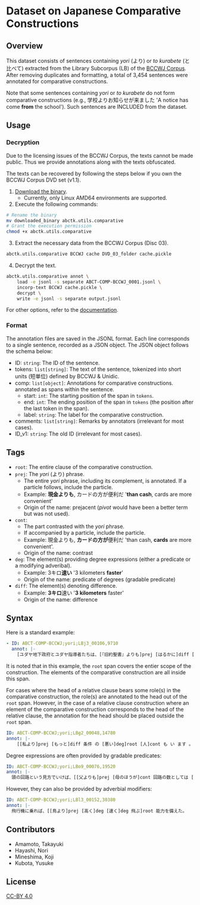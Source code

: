 # Dataset on Japanese Comparative Constructions

## Overview
This dataset consists of sentences containing _yori_ (より) or _to kurabete_ (と比べて) extracted from the Library Subcorpus (LB) of the [BCCWJ Corpus](https://clrd.ninjal.ac.jp/bccwj/).
After removing duplicates and formatting, a total of 3,454 sentences were annotated for comparative constructions.

Note that some sentences containing _yori_ or _to kurabete_ do not form comparative constructions (e.g., 学校よりお知らせが来ました 'A notice has come **from** the school'). 
Such sentences are INCLUDED from the dataset.

## Usage
### Decryption
Due to the licensing issues of the BCCWJ Corpus, the texts cannot be made public.
Thus we provide annotations along with the texts obfuscated.

The texts can be recovered by following the steps below if you own the BCCWJ Corpus DVD set (v1.1).

1. [Download the binary](https://github.com/ABCTreebank/abctk.utils.comparative/releases/latest).
    * Currently, only Linux AMD64 environments are supported.
2. Execute the following commands:
```sh
# Rename the binary
mv downloaded_binary abctk.utils.comparative
# Grant the execution permission
chmod +x abctk.utils.comparative 
```
3. Extract the necessary data from the BCCWJ Corpus (Disc 03).
```sh
abctk.utils.comparative BCCWJ cache DVD_03_folder cache.pickle
```
4. Decrypt the text.
```sh
abctk.utils.comparative annot \
    load -e jsonl -s separate ABCT-COMP-BCCWJ_0001.jsonl \
    incorp-text BCCWJ cache.pickle \
    decrypt \
    write -e jsonl -s separate output.jsonl
```
For other options, refer to the [documentation](https://github.com/ABCTreebank/abctk.utils.comparative/blob/main/README.md).

### Format
The annotation files are saved in the JSONL format. 
Each line corresponds to a single sentence, recorded as a JSON object. 
The JSON object follows the schema below:
* ID: `string`: The ID of the sentence.
* tokens: `list[string]`: The text of the sentence, tokenized into short units (短単位) defined by BCCWJ & Unidic.
* comp: `list[object]`: Annotations for comparative constructions. annotated as spans within the sentence.
    * start: `int`: The starting position of the span in `tokens`.
    * end: `int`: The ending position of the span in `tokens` (the position after the last token in the span).
    * label: `string`: The label for the comparative construction.
* comments: `list[string]`: Remarks by annotators (irrelevant for most cases).
* ID_v1: `string`: The old ID (irrelevant for most cases).

## Tags
* `root`: The entire clause of the comparative construction.
* `prej`: The _yori_ (より) phrase.
    * The entire _yori_ phrase, including its complement, is annotated. 
      If a particle follows, include the particle. 
    * Example: **現金よりも**, カードの方が便利だ '**than cash**, cards are more convenient'
    * Origin of the name: prejacent (_pivot_ would have been a better term but was not used).
* `cont`:
    * The part contrasted with the _yori_ phrase.
    * If accompanied by a particle, include the particle.
    * Example: 現金よりも, **カードの方が**便利だ 'than cash, **cards** are more convenient'.
    * Origin of the name: contrast
* `deg`: The element(s) providing degree expressions (either a predicate or a modifying adveribal).
    * Example: 3キロ**速い** '3 kilometers **faster**'
    * Origin of the name: predicate of degrees (gradable predicate)
* `diff`: The element(s) denoting difference.
    * Example: **3キロ**速い '**3 kilometers** faster'
    * Origin of the name: difference

## Syntax
Here is a standard example:
```yaml
- ID: ABCT-COMP-BCCWJ;yori;LBj3_00106,9710
  annot: |-
    [ユダヤ地下政府とユダヤ指導者たちは、[『旧約聖書』よりも]prej [はるかに]diff [このバビロニア版の「ユダヤ・タルムード」を]cont [重んじ]deg ている。]root
```
It is noted that in this example, the `root` span covers the entier scope of the construction.
The elements of the comparative construction are all inside this span.

For cases where the head of a relative clause bears some role(s) in the comparative construction, the role(s) are annotated to the head out of the `root` span.
However, in the case of a relative clause construction where an element of the comparative construction corresponds to the head of the relative clause, the annotation for the head should be placed outside the `root` span.
```yaml
ID: ABCT-COMP-BCCWJ;yori;LBg2_00048,14780
annot: |-
    [[私より]prej [もっと]diff 条件 の [悪い]deg]root [人]cont も い ます 。
```

Degree expressions are often provided by gradable predicates:
```yaml
ID: ABCT-COMP-BCCWJ;yori;LBo9_00076,19520
annot: |-
  頭の回路という見方でいけば、[[父よりも]prej [母のほうが]cont 回路の数としては [多かっ]deg た]root ように思う。
```
However, they can also be provided by adverbial modifiers:
```yaml
ID: ABCT-COMP-BCCWJ;yori;LBl3_00152,30380
annot: |-
  飛行機に乗れば、[[鳥より]prej [高く]deg [速く]deg 飛ぶ]root 能力を備えた。
```

## Contributors
- Amamoto, Takayuki
- Hayashi, Nori
- Mineshima, Koji
- Kubota, Yusuke

## License
[CC-BY 4.0](./LICENSE)